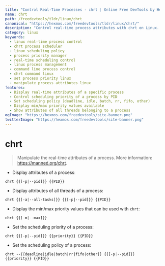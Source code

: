 ```yaml
---
title: "Control Real-Time Processes - chrt | Online Free DevTools by Hexmos"
name: chrt
path: /freedevtools/tldr/linux/chrt
canonical: "https://hexmos.com/freedevtools/tldr/linux/chrt/"
description: "Control real-time process attributes with chrt on Linux. Manage scheduling policies and priorities efficiently. Free online tool, no registration required."
category: linux
keywords:
  - linux real-time process control
  - chrt process scheduler
  - linux scheduling policy
  - process priority manager
  - real-time scheduling control
  - linux process management
  - command line process control
  - chrt command linux
  - set process priority linux
  - manipulate process attributes linux
features:
  - Display real-time attributes of a specific process
  - Control scheduling priority of a process by PID
  - Set scheduling policy (deadline, idle, batch, rr, fifo, other)
  - Display min/max priority values available
  - Show attributes of all threads belonging to a process
ogImage: "https://hexmos.com/freedevtools/site-banner.png"
twitterImage: "https://hexmos.com/freedevtools/site-banner.png"
---
```


# chrt

> Manipulate the real-time attributes of a process.
> More information: <https://manned.org/chrt>.

- Display attributes of a process:

`chrt {{[-p|--pid]}} {{PID}}`

- Display attributes of all threads of a process:

`chrt {{[-a|--all-tasks]}} {{[-p|--pid]}} {{PID}}`

- Display the min/max priority values that can be used with `chrt`:

`chrt {{[-m|--max]}}`

- Set the scheduling priority of a process:

`chrt {{[-p|--pid]}} {{priority}} {{PID}}`

- Set the scheduling policy of a process:

`chrt --{{deadline|idle|batch|rr|fifo|other}} {{[-p|--pid]}} {{priority}} {{PID}}`
